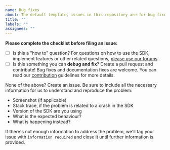 ```yaml
---
name: Bug fixes
about: The default template, issues in this repository are for bug fixes.
title: ""
labels: ""
assignees: ""
---
```


**Please complete the checklist before filing an issue:**

- [ ] Is this a "how to" question? For questions on how to use the SDK, implement features or other related questions, [please use our forums](https://community.shopify.com/c/Shopify-APIs-SDKs/bd-p/shopify-apis-and-technology).
- [ ] Is this something you can **debug and fix**? Create a pull request and contribute! Bug fixes and documentation fixes are welcome. You can read our [contribution](https://github.com/Shopify/mobile-buy-sdk-android/blob/main/CONTRIBUTING.md) guidelines for more details.

None of the above? Create an issue. Be sure to include all the necessary information for us to understand and reproduce the problem:

- Screenshot (if applicable)
- Stack trace, if the problem is related to a crash in the SDK
- Version of the SDK are you using
- What is the expected behaviour?
- What is happening instead?

If there's not enough information to address the problem, we'll tag your issue with `information required` and close it until further information is provided.
